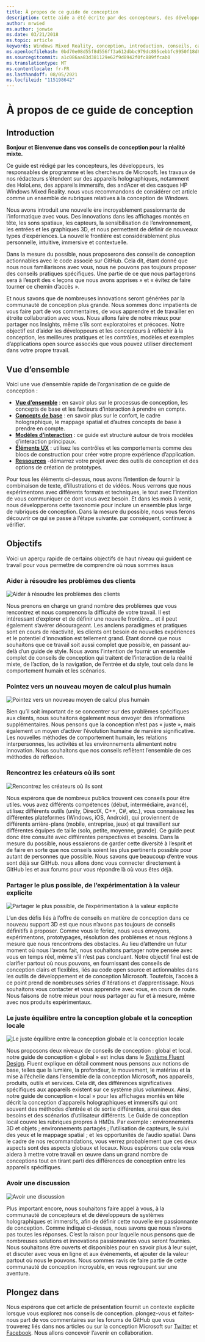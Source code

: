```yaml
---
title: À propos de ce guide de conception
description: Cette aide a été écrite par des concepteurs, des développeurs, des responsables de programme et les chercheurs de Microsoft, dont les travaux couvrent les appareils holographiques (par exemple HoloLens) et les appareils immersifs (par exemple les casques Windows Mixed Reality Acer et HP).
author: mrwied
ms.author: jonwie
ms.date: 03/21/2018
ms.topic: article
keywords: Windows Mixed Reality, conception, introduction, conseils, casque de réalité mixte, casque Windows Mixed reality, casque de réalité virtuelle, expérience utilisateur, ressources
ms.openlocfilehash: 0bd70e08d55f8d556ff3a612dbbc979dc895cebbfc9950f18d8d474ff347407b
ms.sourcegitcommit: a1c086aa83d381129e62f9d8942f0fc889ffcab0
ms.translationtype: MT
ms.contentlocale: fr-FR
ms.lasthandoff: 08/05/2021
ms.locfileid: "115198642"
---
```

# <a name="about-this-design-guidance"></a>À propos de ce guide de conception

## <a name="introduction"></a>Introduction

**Bonjour et Bienvenue dans vos conseils de conception pour la réalité mixte.**

Ce guide est rédigé par les concepteurs, les développeurs, les responsables de programme et les chercheurs de Microsoft. les travaux de nos rédacteurs s’étendent sur des appareils holographiques, notamment des HoloLens, des appareils immersifs, des andAcer et des casques HP Windows Mixed Reality. nous vous recommandons de considérer cet article comme un ensemble de rubriques relatives à la conception de Windows.

Nous avons introduit une nouvelle ère incroyablement passionnante de l’informatique avec vous. Des innovations dans les affichages montés en tête, les sons spatiaux, les capteurs, la sensibilisation de l’environnement, les entrées et les graphiques 3D, et nous permettent de définir de nouveaux types d’expériences. La nouvelle frontière est considérablement plus personnelle, intuitive, immersive et contextuelle.

Dans la mesure du possible, nous proposerons des conseils de conception actionnables avec le code associé sur GitHub. Cela dit, étant donné que nous nous familiarisons avec vous, nous ne pouvons pas toujours proposer des conseils pratiques spécifiques. Une partie de ce que nous partagerons sera à l’esprit des « leçons que nous avons apprises » et « évitez de faire tourner ce chemin d’accès ».

Et nous savons que de nombreuses innovations seront générées par la communauté de conception plus grande. Nous sommes donc impatients de vous faire part de vos commentaires, de vous apprendre et de travailler en étroite collaboration avec vous. Nous allons faire de notre mieux pour partager nos Insights, même s’ils sont exploratoires et précoces. Notre objectif est d’aider les développeurs et les concepteurs à réfléchir à la conception, les meilleures pratiques et les contrôles, modèles et exemples d’applications open source associés que vous pouvez utiliser directement dans votre propre travail.

## <a name="overview"></a>Vue d’ensemble

Voici une vue d’ensemble rapide de l’organisation de ce guide de conception :

* **[Vue d’ensemble](design.md)** : en savoir plus sur le processus de conception, les concepts de base et les facteurs d’interaction à prendre en compte.
* **[Concepts de base](core-concepts-landingpage.md)** : en savoir plus sur le confort, le cadre holographique, le mappage spatial et d’autres concepts de base à prendre en compte.
* **[Modèles d’interaction](interaction-fundamentals.md)** : ce guide est structuré autour de trois modèles d’interaction principaux.
* **[Éléments UX](app-patterns-landingpage.md)** : utilisez les contrôles et les comportements comme des blocs de construction pour créer votre propre expérience d’application.
* **[Ressources](design.md#choose-a-prototyping-option)** -démarrez votre projet avec des outils de conception et des options de création de prototypes.

Pour tous les éléments ci-dessus, nous avons l’intention de fournir la combinaison de texte, d’illustrations et de vidéos. Nous verrons que nous expérimentons avec différents formats et techniques, le tout avec l’intention de vous communiquer ce dont vous avez besoin. Et dans les mois à venir, nous développerons cette taxonomie pour inclure un ensemble plus large de rubriques de conception. Dans la mesure du possible, nous vous ferons découvrir ce qui se passe à l’étape suivante. par conséquent, continuez à vérifier.

## <a name="objectives"></a>Objectifs

Voici un aperçu rapide de certains objectifs de haut niveau qui guident ce travail pour vous permettre de comprendre où nous sommes issus

### <a name="help-solve-customer-challenges"></a>Aider à résoudre les problèmes des clients

![Aider à résoudre les problèmes des clients](images/500px-fix-a-broken-switch-with-hololens.jpg) <br>

Nous prenons en charge un grand nombre des problèmes que vous rencontrez et nous comprenons la difficulté de votre travail. Il est intéressant d’explorer et de définir une nouvelle frontière... et il peut également s’avérer décourageant. Les anciens paradigmes et pratiques sont en cours de réactivité, les clients ont besoin de nouvelles expériences et le potentiel d’innovation est tellement grand. Étant donné que nous souhaitons que ce travail soit aussi complet que possible, en passant au-delà d’un guide de style. Nous avons l’intention de fournir un ensemble complet de conseils de conception qui traitent de l’interaction de la réalité mixte, de l’action, de la navigation, de l’entrée et du style, tout cela dans le comportement humain et les scénarios. 

### <a name="point-the-way-towards-a-new-more-human-way-of-computing"></a>Pointez vers un nouveau moyen de calcul plus humain

![Pointez vers un nouveau moyen de calcul plus humain](images/500px-man-and-women-with-holograph-on-table.png)<br>

Bien qu’il soit important de se concentrer sur des problèmes spécifiques aux clients, nous souhaitons également nous envoyer des informations supplémentaires. Nous pensons que la conception n’est pas « juste », mais également un moyen d’activer l’évolution humaine de manière significative. Les nouvelles méthodes de comportement humain, les relations interpersonnes, les activités et les environnements alimentent notre innovation. Nous souhaitons que nos conseils reflètent l’ensemble de ces méthodes de réflexion. 

### <a name="meet-creators-where-they-are"></a>Rencontrez les créateurs où ils sont

![Rencontrez les créateurs où ils sont](images/500px-creators.jpg) <br>

Nous espérons que de nombreux publics trouvent ces conseils pour être utiles. vous avez différents compétences (début, intermédiaire, avancé), utilisez différents outils (unity, DirectX, C++, C#, etc.), vous connaissez les différentes plateformes (Windows, iOS, Android), qui proviennent de différents arrière-plans (mobile, entreprise, jeux) et qui travaillent sur différentes équipes de taille (solo, petite, moyenne, grande). Ce guide peut donc être consulté avec différentes perspectives et besoins. Dans la mesure du possible, nous essaierons de garder cette diversité à l’esprit et de faire en sorte que nos conseils soient les plus pertinents possible pour autant de personnes que possible. Nous savons que beaucoup d’entre vous sont déjà sur GitHub. nous allons donc vous connecter directement à GitHub les et aux forums pour vous répondre là où vous êtes déjà. 

### <a name="share-as-much-as-possible-from-experimental-to-explicit"></a>Partager le plus possible, de l’expérimentation à la valeur explicite

![Partager le plus possible, de l’expérimentation à la valeur explicite](images/500px-man-playinggame.jpg) <br>

L’un des défis liés à l’offre de conseils en matière de conception dans ce nouveau support 3D est que nous n’avons pas toujours de conseils définitifs à proposer. Comme vous le feriez, nous vous envoyons, expérimentons, prototypages, résolution des problèmes et nous réglons à mesure que nous rencontrons des obstacles. Au lieu d’attendre un futur moment où nous l’avons fait, nous souhaitons partager notre pensée avec vous en temps réel, même s’il n’est pas concluant. Notre objectif final est de clarifier partout où nous pouvons, en fournissant des conseils de conception clairs et flexibles, liés au code open source et actionnables dans les outils de développement et de conception Microsoft. Toutefois, l’accès à ce point prend de nombreuses séries d’itérations et d’apprentissage. Nous souhaitons vous contacter et vous apprendre avec vous, en cours de route. Nous faisons de notre mieux pour nous partager au fur et à mesure, même avec nos produits expérimentaux. 

### <a name="the-right-balance-of-global-and-local-design"></a>Le juste équilibre entre la conception globale et la conception locale

![Le juste équilibre entre la conception globale et la conception locale](images/500px-fluentdesign.jpg) <br>

Nous proposons deux niveaux de conseils de conception : global et local. notre guide de conception « global » est inclus dans le [Système Fluent Design](https://fluent.microsoft.com). Fluent explique en détail comment nous pensons aux notions de base, telles que la lumière, la profondeur, le mouvement, le matériau et la mise à l’échelle dans l’ensemble de la conception Microsoft, nos appareils, produits, outils et services. Cela dit, des différences significatives spécifiques aux appareils existent sur ce système plus volumineux. Ainsi, notre guide de conception « local » pour les affichages montés en tête décrit la conception d’appareils holographiques et immersifs qui ont souvent des méthodes d’entrée et de sortie différentes, ainsi que des besoins et des scénarios d’utilisateur différents. Le Guide de conception local couvre les rubriques propres à HMDs. Par exemple : environnements 3D et objets ; environnements partagés ; l’utilisation de capteurs, le suivi des yeux et le mappage spatial ; et les opportunités de l’audio spatial. Dans le cadre de nos recommandations, vous verrez probablement que ces deux aspects sont des aspects globaux et locaux. Nous espérons que cela vous aidera à mettre votre travail en œuvre dans un grand nombre de conceptions tout en tirant parti des différences de conception entre les appareils spécifiques.

### <a name="have-a-discussion"></a>Avoir une discussion

![Avoir une discussion](images/500px-share.jpg) <br>

Plus important encore, nous souhaitons faire appel à vous, à la communauté de concepteurs et de développeurs de systèmes holographiques et immersifs, afin de définir cette nouvelle ère passionnante de conception. Comme indiqué ci-dessus, nous savons que nous n’avons pas toutes les réponses. C’est la raison pour laquelle nous pensons que de nombreuses solutions et innovations passionnantes vous seront fournies. Nous souhaitons être ouverts et disponibles pour en savoir plus à leur sujet, et discuter avec vous en ligne et aux événements, et ajouter de la valeur partout où nous le pouvons. Nous sommes ravis de faire partie de cette communauté de conception incroyable, en vous regroupant sur une aventure. 

## <a name="dive-in"></a>Plongez dans

Nous espérons que cet article de présentation fournit un contexte explicite lorsque vous explorez nos conseils de conception. plongez-vous et faites-nous part de vos commentaires sur les forums de GitHub que vous trouverez liés dans nos articles ou sur la conception Microsoft sur [Twitter](https://twitter.com/MicrosoftDesign) et [Facebook](https://www.facebook.com/microsoftdesign/). Nous allons concevoir l’avenir en collaboration.
